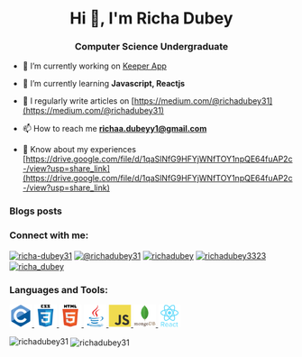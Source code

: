<h1 align="center">Hi 👋, I'm Richa Dubey</h1>
<h3 align="center">Computer Science Undergraduate</h3>

- 🔭 I’m currently working on [Keeper App](https://dev--heartfelt-parfait-f07d90.netlify.app/)

- 🌱 I’m currently learning **Javascript, Reactjs**

- 📝 I regularly write articles on [https://medium.com/@richadubey31](https://medium.com/@richadubey31)

- 📫 How to reach me **richaa.dubeyy1@gmail.com**

- 📄 Know about my experiences [https://drive.google.com/file/d/1qaSlNfG9HFYjWNfTOY1npQE64fuAP2c-/view?usp=share_link](https://drive.google.com/file/d/1qaSlNfG9HFYjWNfTOY1npQE64fuAP2c-/view?usp=share_link)

### Blogs posts
<!-- BLOG-POST-LIST:START -->
<!-- BLOG-POST-LIST:END -->

<h3 align="left">Connect with me:</h3>
<p align="left">
<a href="https://linkedin.com/in/richa-dubey31" target="blank"><img align="center" src="https://raw.githubusercontent.com/rahuldkjain/github-profile-readme-generator/master/src/images/icons/Social/linked-in-alt.svg" alt="richa-dubey31" height="30" width="40" /></a>
<a href="https://medium.com/@richadubey31" target="blank"><img align="center" src="https://raw.githubusercontent.com/rahuldkjain/github-profile-readme-generator/master/src/images/icons/Social/medium.svg" alt="@richadubey31" height="30" width="40" /></a>
<a href="https://www.hackerrank.com/richadubey" target="blank"><img align="center" src="https://raw.githubusercontent.com/rahuldkjain/github-profile-readme-generator/master/src/images/icons/Social/hackerrank.svg" alt="richadubey" height="30" width="40" /></a>
<a href="https://www.leetcode.com/richadubey3323" target="blank"><img align="center" src="https://raw.githubusercontent.com/rahuldkjain/github-profile-readme-generator/master/src/images/icons/Social/leet-code.svg" alt="richadubey3323" height="30" width="40" /></a>
<a href="https://auth.geeksforgeeks.org/user/richa_dubey" target="blank"><img align="center" src="https://raw.githubusercontent.com/rahuldkjain/github-profile-readme-generator/master/src/images/icons/Social/geeks-for-geeks.svg" alt="richa_dubey" height="30" width="40" /></a>
</p>

<h3 align="left">Languages and Tools:</h3>
<p align="left"> <a href="https://www.cprogramming.com/" target="_blank" rel="noreferrer"> <img src="https://raw.githubusercontent.com/devicons/devicon/master/icons/c/c-original.svg" alt="c" width="40" height="40"/> </a> <a href="https://www.w3schools.com/css/" target="_blank" rel="noreferrer"> <img src="https://raw.githubusercontent.com/devicons/devicon/master/icons/css3/css3-original-wordmark.svg" alt="css3" width="40" height="40"/> </a> <a href="https://www.w3.org/html/" target="_blank" rel="noreferrer"> <img src="https://raw.githubusercontent.com/devicons/devicon/master/icons/html5/html5-original-wordmark.svg" alt="html5" width="40" height="40"/> </a> <a href="https://www.java.com" target="_blank" rel="noreferrer"> <img src="https://raw.githubusercontent.com/devicons/devicon/master/icons/java/java-original.svg" alt="java" width="40" height="40"/> </a> <a href="https://developer.mozilla.org/en-US/docs/Web/JavaScript" target="_blank" rel="noreferrer"> <img src="https://raw.githubusercontent.com/devicons/devicon/master/icons/javascript/javascript-original.svg" alt="javascript" width="40" height="40"/> </a> <a href="https://www.mongodb.com/" target="_blank" rel="noreferrer"> <img src="https://raw.githubusercontent.com/devicons/devicon/master/icons/mongodb/mongodb-original-wordmark.svg" alt="mongodb" width="40" height="40"/> </a> <a href="https://reactjs.org/" target="_blank" rel="noreferrer"> <img src="https://raw.githubusercontent.com/devicons/devicon/master/icons/react/react-original-wordmark.svg" alt="react" width="40" height="40"/> </a> </p>

<p><img align="left" src="https://github-readme-stats.vercel.app/api/top-langs?username=richadubey31&show_icons=true&locale=en&layout=compact" alt="richadubey31" /></p>

<p>&nbsp;<img align="center" src="https://github-readme-stats.vercel.app/api?username=richadubey31&show_icons=true&locale=en" alt="richadubey31" /></p>

